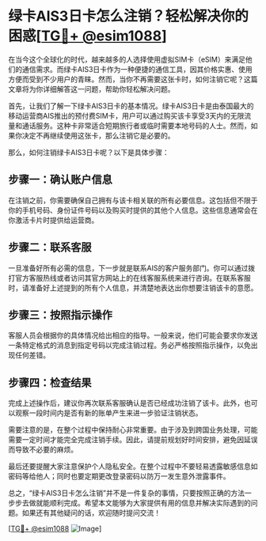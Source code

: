 # 绿卡AIS3日卡怎么注销？轻松解决你的困惑[[TG💪+ @esim1088](https://t.me/s/esim1088)]

在当今这个全球化的时代，越来越多的人选择使用虚拟SIM卡（eSIM）来满足他们的通信需求。而绿卡AIS3日卡作为一种便捷的通信工具，因其价格实惠、使用方便而受到不少用户的青睐。然而，当你不再需要这张卡时，如何注销它呢？这篇文章将为你详细解答这一问题，帮助你轻松解决问题。

首先，让我们了解一下绿卡AIS3日卡的基本情况。绿卡AIS3日卡是由泰国最大的移动运营商AIS推出的预付费SIM卡，用户可以通过购买该卡享受3天内的无限流量和通话服务。这种卡非常适合短期旅行者或临时需要本地号码的人士。然而，如果你决定不再继续使用这张卡，那么注销它是必要的。

那么，如何注销绿卡AIS3日卡呢？以下是具体步骤：

## 步骤一：确认账户信息

在注销之前，你需要确保自己拥有与该卡相关联的所有必要信息。这包括但不限于你的手机号码、身份证件号码以及购买时提供的其他个人信息。这些信息通常会在你激活卡片时提供给运营商。

## 步骤二：联系客服

一旦准备好所有必需的信息，下一步就是联系AIS的客户服务部门。你可以通过拨打官方客服热线或者访问其官方网站上的在线客服系统来进行咨询。在联系客服时，请准备好上述提到的所有个人信息，并清楚地表达出你想要注销该卡的意愿。

## 步骤三：按照指示操作

客服人员会根据你的具体情况给出相应的指导。一般来说，他们可能会要求你发送一条特定格式的消息到指定号码以完成注销过程。务必严格按照指示操作，以免出现任何差错。

## 步骤四：检查结果

完成上述操作后，建议你再次联系客服确认是否已经成功注销了该卡。此外，也可以观察一段时间内是否有新的账单产生来进一步验证注销状态。

需要注意的是，在整个过程中保持耐心非常重要。由于涉及到跨国业务处理，可能需要一定时间才能完全完成注销手续。因此，请提前规划好时间安排，避免因延误而导致不必要的麻烦。

最后还要提醒大家注意保护个人隐私安全。在整个过程中不要轻易透露敏感信息如密码等给他人；同时也要定期更改登录密码以防万一发生意外泄露事件。

总之，“绿卡AIS3日卡怎么注销”并不是一件复杂的事情，只要按照正确的方法一步步去做就能顺利完成。希望本文能够为大家提供有用的信息并解决实际遇到的问题。如果还有其他疑问的话，欢迎随时提问交流！

[[TG💪+ @esim1088](https://t.me/s/esim1088) ![Image](https://i.postimg.cc/4NQfJmqS/Snipaste-2025-05-13-00-14-12.png)]